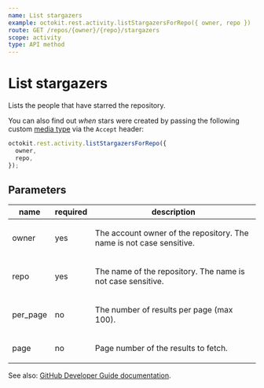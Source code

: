 ```yaml
---
name: List stargazers
example: octokit.rest.activity.listStargazersForRepo({ owner, repo })
route: GET /repos/{owner}/{repo}/stargazers
scope: activity
type: API method
---
```


# List stargazers

Lists the people that have starred the repository.

You can also find out _when_ stars were created by passing the following custom [media type](https://docs.github.com/rest/overview/media-types/) via the `Accept` header:

```js
octokit.rest.activity.listStargazersForRepo({
  owner,
  repo,
});
```

## Parameters

<table>
  <thead>
    <tr>
      <th>name</th>
      <th>required</th>
      <th>description</th>
    </tr>
  </thead>
  <tbody>
    <tr><td>owner</td><td>yes</td><td>

The account owner of the repository. The name is not case sensitive.

</td></tr>
<tr><td>repo</td><td>yes</td><td>

The name of the repository. The name is not case sensitive.

</td></tr>
<tr><td>per_page</td><td>no</td><td>

The number of results per page (max 100).

</td></tr>
<tr><td>page</td><td>no</td><td>

Page number of the results to fetch.

</td></tr>
  </tbody>
</table>

See also: [GitHub Developer Guide documentation](https://docs.github.com/rest/reference/activity#list-stargazers).
